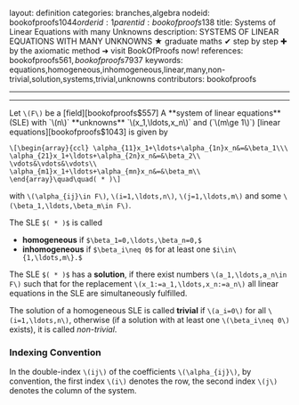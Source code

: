 layout: definition
categories: branches,algebra
nodeid: bookofproofs$1044
orderid: 1
parentid: bookofproofs$138
title: Systems of Linear Equations with many Unknowns
description: SYSTEMS OF LINEAR EQUATIONS WITH MANY UNKNOWNS &#9733; graduate maths &#10004; step by step &#10010; by the axiomatic method &#10140; visit BookOfProofs now!
references: bookofproofs$561,bookofproofs$7937
keywords: equations,homogeneous,inhomogeneous,linear,many,non-trivial,solution,systems,trivial,unknowns
contributors: bookofproofs

---


---

Let `\(F\)` be a [field][bookofproofs$557] A **system of linear equations** (SLE) with `\(n\)` **unknowns** `\(x_1,\ldots,x_n\)` and (`\(m\ge 1\)`) [linear equations][bookofproofs$1043] is given by 

`\[\begin{array}{ccl}
\alpha_{11}x_1+\ldots+\alpha_{1n}x_n&=&\beta_1\\\
\alpha_{21}x_1+\ldots+\alpha_{2n}x_n&=&\beta_2\\
\vdots&\vdots&\vdots\\
\alpha_{m1}x_1+\ldots+\alpha_{mn}x_n&=&\beta_m\\
\end{array}\quad\quad( * )\]`

with `\(\alpha_{ij}\in F\)`, `\(i=1,\ldots,n\)`, `\(j=1,\ldots,m\)` and some `\(\beta_1,\ldots,\beta_m\in F\)`.

The SLE `$( * )$` is called 
* **homogeneous** if `$\beta_1=0,\ldots,\beta_n=0,$`
* **inhomogeneous** if `$\beta_i\neq 0$` for at least one `$i\in\{1,\ldots,m\}.$`

The SLE  `$( * )$`  has a **solution**, if there exist numbers `\(a_1,\ldots,a_n\in F\)` such that for the replacement `\(x_1:=a_1,\ldots,x_n:=a_n\)` all linear equations in the SLE are simultaneously fulfilled.

The solution of a homogeneous SLE is called **trivial** if `\(a_i=0\)` for all `\(i=1,\ldots,n\)`, otherwise (if a solution with at least one `\(\beta_i\neq 0\)` exists), it is called *non-trivial*. 

### Indexing Convention 

In the double-index `\(ij\)` of the coefficients `\(\alpha_{ij}\)`, by convention, the first index `\(i\)` denotes the row, the second index `\(j\)` denotes the column of the system.

